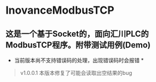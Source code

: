 # InovanceModbusTCP
## 这是一个基于Socket的，面向汇川PLC的ModbusTCP程序。附带测试用例(Demo)

* 当前版本尚不支持错误码的处理，出现错误码时会报错 *

>v1.0.0.1
本版本修复了可能会读取出空结果的bug